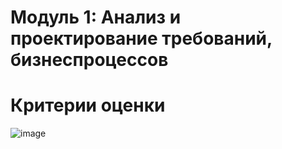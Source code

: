# Модуль 1: Анализ и проектирование требований, бизнеспроцессов

# Критерии оценки 

![image](https://user-images.githubusercontent.com/90152615/197396583-4133396f-5ab1-4fa2-98ab-666062dcc691.png)

